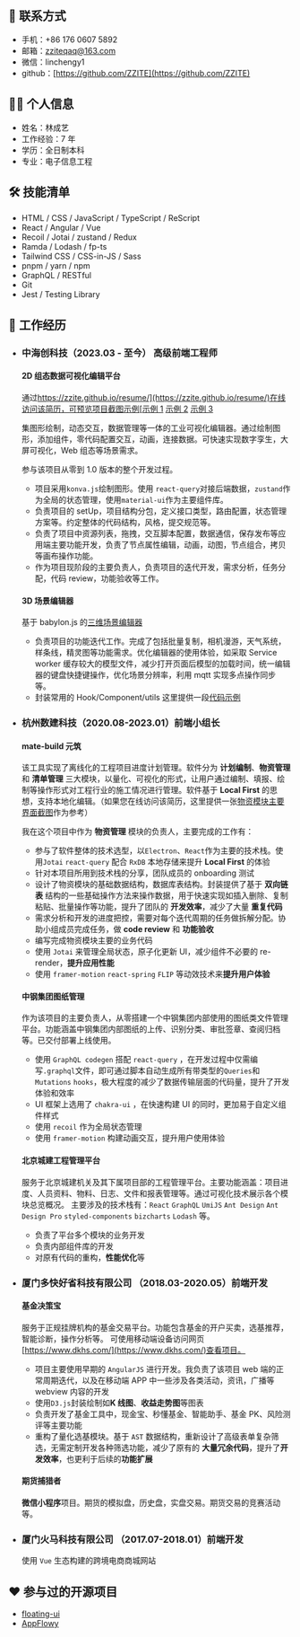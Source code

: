 ## 📧 联系方式

- 手机：+86 176 0607 5892
- 邮箱：zziteqaq@163.com
- 微信：linchengy1
- github：[https://github.com/ZZITE](https://github.com/ZZITE)

## 🧑‍💻 个人信息

- 姓名：林成艺
- 工作经验：7 年
- 学历：全日制本科
- 专业：电子信息工程

## 🛠 技能清单

- HTML / CSS / JavaScript / TypeScript / ReScript
- React / Angular / Vue
- Recoil / Jotai / zustand / Redux
- Ramda / Lodash / fp-ts
- Tailwind CSS / CSS-in-JS / Sass
- pnpm / yarn / npm
- GraphQL / RESTful
- Git
- Jest / Testing Library

## 🌈 工作经历

- ### 中海创科技（2023.03 - 至今） 高级前端工程师

  #### 2D 组态数据可视化编辑平台

  通过[https://zzite.github.io/resume/](https://zzite.github.io/resume/)在线访问该简历，可预览项目截图示例[示例 1](https://ibb.co/g42GwG8) [示例 2](https://ibb.co/D90RBmL) [示例 3](https://ibb.co/T8v7dGD)

  集图形绘制，动态交互，数据管理等一体的工业可视化编辑器。通过绘制图形，添加组件，零代码配置交互，动画，连接数据。可快速实现数字孪生，大屏可视化，Web 组态等场景需求。

  参与该项目从零到 1.0 版本的整个开发过程。

  - 项目采用`konva.js`绘制图形。使用 `react-query`对接后端数据，`zustand`作为全局的状态管理，使用`material-ui`作为主要组件库。
  - 负责项目的 setUp，项目结构分包，定义接口类型，路由配置，状态管理方案等。约定整体的代码结构，风格，提交规范等。
  - 负责了项目中资源列表，拖拽，交互脚本配置，数据通信，保存发布等应用端主要功能开发，负责了节点属性编辑，动画，动图，节点组合，拷贝等画布操作功能。
  - 作为项目现阶段的主要负责人，负责项目的迭代开发，需求分析，任务分配，代码 review，功能验收等工作。

  #### 3D 场景编辑器

  基于 babylon.js 的[三维场景编辑器](https://ibb.co/Vth7kV2)

  - 负责项目的功能迭代工作。完成了包括批量复制，相机漫游，天气系统，样条线，精灵图等功能需求。优化编辑器的使用体验，如采取 Service worker 缓存较大的模型文件，减少打开页面后模型的加载时间，统一编辑器的键盘快捷键操作，优化场景分辨率，利用 mqtt 实现多点操作同步等。
  - 封装常用的 Hook/Component/utils 这里提供一段[代码示例](https://ibb.co/R9VSJL1)

- ### 杭州数建科技（2020.08-2023.01）前端小组长

  #### mate-build 元筑

  该工具实现了离线化的工程项目进度计划管理。软件分为 **计划编制**、**物资管理** 和 **清单管理** 三大模块，以量化、可视化的形式，让用户通过编制、填报、绘制等操作形式对工程行业的施工情况进行管理。软件基于 **Local First** 的思想，支持本地化编辑。（如果您在线访问该简历，这里提供一张[物资模块主要界面截图](https://ibb.co/QQgcbP6)作为参考）

  我在这个项目中作为 **物资管理** 模块的负责人，主要完成的工作有：

  - 参与了软件整体的技术选型，以`Electron`、`React`作为主要的技术栈。使用`Jotai` `react-query` 配合 `RxDB` 本地存储来提升 **Local First** 的体验
  - 针对本项目所用到技术栈的分享，团队成员的 onboarding 测试
  - 设计了物资模块的基础数据结构，数据库表结构。封装提供了基于 **双向链表** 结构的一些基础操作方法来操作数据，用于快速实现如插入删除、复制粘贴、批量操作等功能，提升了团队的 **开发效率**，减少了大量 **重复代码**
  - 需求分析和开发的进度把控，需要对每个迭代周期的任务做拆解分配。协助小组成员完成任务，做 **code review** 和 **功能验收**
  - 编写完成物资模块主要的业务代码
  - 使用 `Jotai` 来管理全局状态，原子化更新 UI，减少组件不必要的 re-render，**提升应用性能**
  - 使用 `framer-motion` `react-spring` `FLIP` 等动效技术来**提升用户体验**

  #### 中钢集团图纸管理

  作为该项目的主要负责人，从零搭建一个中钢集团内部使用的图纸类文件管理平台。功能涵盖中钢集团内部图纸的上传、识别分类、审批签章、查阅归档等。已交付部署上线使用。

  - 使用 `GraphQL codegen` 搭配 `react-query` ，在开发过程中仅需编写`.graphql`文件，即可通过脚本自动生成所有带类型的`Queries`和`Mutations` `hooks`，极大程度的减少了数据传输层面的代码量，提升了开发体验和效率
  - UI 框架上选用了 `chakra-ui` ，在快速构建 UI 的同时，更加易于自定义组件样式
  - 使用 `recoil` 作为全局状态管理
  - 使用 `framer-motion` 构建动画交互，提升用户使用体验

  #### 北京城建工程管理平台

  服务于北京城建机关及其下属项目部的工程管理平台。主要功能涵盖：项目进度、人员资料、物料、日志、文件和报表管理等。通过可视化技术展示各个模块总览概况。
  主要涉及的技术栈有：`React` `GraphQL` `UmiJS` `Ant Design` `Ant Design Pro` `styled-components` `bizcharts` `Lodash` 等。

  - 负责了平台多个模块的业务开发
  - 负责内部组件库的开发
  - 对原有代码的重构，**性能优化**等

- ### 厦门多快好省科技有限公司 （2018.03-2020.05）前端开发

  #### 基金决策宝

  服务于正规挂牌机构的基金交易平台。功能包含基金的开户买卖，选基推荐，智能诊断，操作分析等。
  可使用移动端设备访问网页[https://www.dkhs.com/](https://www.dkhs.com/)查看项目。

  - 项目主要使用早期的 `AngularJS` 进行开发。我负责了该项目 web 端的正常周期迭代，以及在移动端 APP 中一些涉及各类活动，资讯，广播等 webview 内容的开发
  - 使用`D3.js`封装绘制如**K 线图**、**收益走势图**等图表
  - 负责开发了基金工具中，现金宝、秒懂基金、智能助手、基金 PK、风险测评等主要功能
  - 重构了量化选基模块。基于 `AST` 数据结构，重新设计了高级表单复杂筛选，无需定制开发各种筛选功能，减少了原有的 **大量冗余代码**，提升了**开发效率**，也更利于后续的**功能扩展**

  #### 期货捕猎者

  **微信小程序**项目。期货的模拟盘，历史盘，实盘交易。期货交易的竞赛活动等。

- ### 厦门火马科技有限公司 （2017.07-2018.01）前端开发

  使用 `Vue` 生态构建的跨境电商商城网站

## ❤️ 参与过的开源项目

- [floating-ui](https://github.com/floating-ui/floating-ui)
- [AppFlowy](https://github.com/AppFlowy-IO/AppFlowy)
